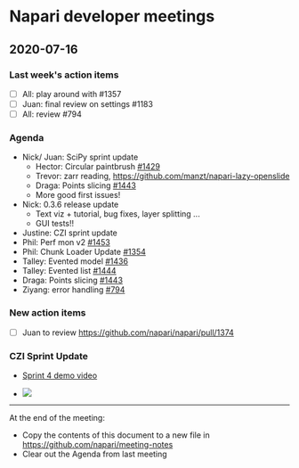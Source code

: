 # Napari developer meetings

## 2020-07-16

### Last week's action items
- [ ] All: play around with #1357
- [ ] Juan: final review on settings #1183
- [ ] All: review #794

### Agenda

- Nick/ Juan: SciPy sprint update
    - Hector: Circular paintbrush [#1429](https://github.com/napari/napari/pull/1429)
    - Trevor: zarr reading, https://github.com/manzt/napari-lazy-openslide 
    - Draga: Points slicing [#1443](https://github.com/napari/napari/pull/1443)
    - More good first issues!
- Nick: 0.3.6 release update
    - Text viz + tutorial, bug fixes, layer splitting ...
    - GUI tests!!
- Justine: CZI sprint update
- Phil: Perf mon v2 [#1453](https://github.com/napari/napari/pull/1453)
- Phil: Chunk Loader Update [#1354](https://github.com/napari/napari/pull/1354)
- Talley: Evented model [#1436](https://github.com/napari/napari/pull/1436)
- Talley: Evented list [#1444](https://github.com/napari/napari/pull/1444)
- Draga: Points slicing [#1443](https://github.com/napari/napari/pull/1443)
- Ziyang: error handling [#794](https://github.com/napari/napari/pull/794)


### New action items
- [ ] Juan to review https://github.com/napari/napari/pull/1374

### CZI Sprint Update

- [Sprint 4 demo video](https://drive.google.com/file/d/1_Q80SDI4ZvdUnWY6BYj8N6jsBFBDrl-i/view)

- ![](https://i.imgur.com/Km55spp.png)


------

At the end of the meeting:
- Copy the contents of this document to a new file in https://github.com/napari/meeting-notes
- Clear out the Agenda from last meeting
